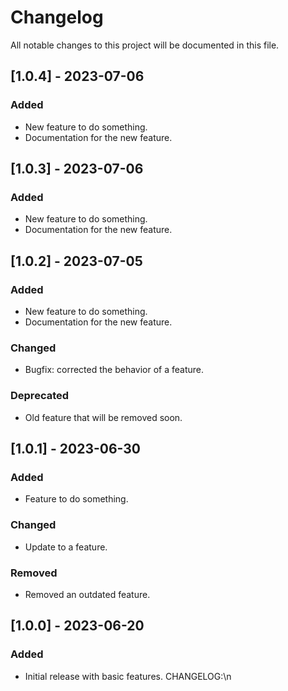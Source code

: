 # Changelog

All notable changes to this project will be documented in this file.

## [1.0.4] - 2023-07-06

### Added

- New feature to do something.
- Documentation for the new feature.

## [1.0.3] - 2023-07-06

### Added

- New feature to do something.
- Documentation for the new feature.

## [1.0.2] - 2023-07-05

### Added

- New feature to do something.
- Documentation for the new feature.

### Changed

- Bugfix: corrected the behavior of a feature.

### Deprecated

- Old feature that will be removed soon.

## [1.0.1] - 2023-06-30

### Added

- Feature to do something.

### Changed

- Update to a feature.

### Removed

- Removed an outdated feature.

## [1.0.0] - 2023-06-20

### Added

- Initial release with basic features.
CHANGELOG:\n
